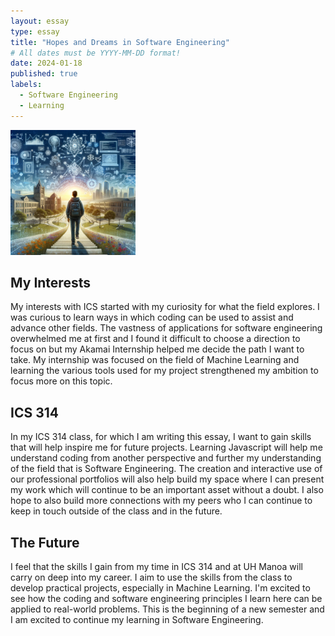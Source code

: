 ```yaml
---
layout: essay
type: essay
title: "Hopes and Dreams in Software Engineering"
# All dates must be YYYY-MM-DD format!
date: 2024-01-18
published: true
labels:
  - Software Engineering
  - Learning
---
```


<img width="200px" class="rounded float-start pe-3" src="../img/ICS314/hopesanddreams.png">

## My Interests
My interests with ICS started with my curiosity for what the field explores. I was curious to learn ways in which coding can be used to assist and advance other fields. The vastness of applications for software engineering overwhelmed me at first and I found it difficult to choose a direction to focus on but my Akamai Internship helped me decide the path I want to take. My internship was focused on the field of Machine Learning and learning the various tools used for my project strengthened my ambition to focus more on this topic. 

## ICS 314
In my ICS 314 class, for which I am writing this essay, I want to gain skills that will help inspire me for future projects. Learning Javascript will help me understand coding from another perspective and further my understanding of the field that is Software Engineering. The creation and interactive use of our professional portfolios will also help build my space where I can present my work which will continue to be an important asset without a doubt. I also hope to also build more connections with my peers who I can continue to keep in touch outside of the class and in the future. 

## The Future
I feel that the skills I gain from my time in ICS 314 and at UH Manoa will carry on deep into my career. I aim to use the skills from the class to develop practical projects, especially in Machine Learning.  I'm excited to see how the coding and software engineering principles I learn here can be applied to real-world problems. This is the beginning of a new semester and I am excited to continue my learning in Software Engineering. 
